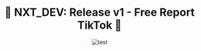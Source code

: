 <div align=center>
 
# 🚀 NXT_DEV: Release v1 - Free Report TikTok  🚀


![test](https://user-images.githubusercontent.com/112190071/199890968-29b1486f-d452-47c1-8d84-e546787252c1.png)
